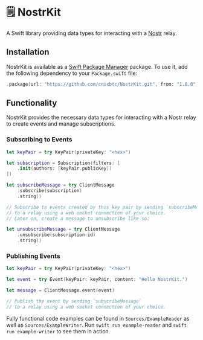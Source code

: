 # 🗒 NostrKit 

A Swift library providing data types for interacting with a [Nostr](https://github.com/nostr-protocol/nostr) relay.

## Installation

NostrKit is available as a [Swift Package Manager](https://swift.org/package-manager/) package.
To use it, add the following dependency to your `Package.swift` file:

``` swift
.package(url: "https://github.com/cnixbtc/NostrKit.git", from: "1.0.0"),
```

## Functionality

NostrKit provides the necessary data types for interacting with a Nostr relay to create events and manage subscriptions.

### Subscribing to Events

``` swift
let keyPair = try KeyPair(privateKey: "<hex>")

let subscription = Subscription(filters: [
    .init(authors: [keyPair.publicKey])
])

let subscribeMessage = try ClientMessage
    .subscribe(subscription)
    .string()

// Subscribe to events created by this key pair by sending `subscribeMessage` 
// to a relay using a web socket connection of your choice. 
// Later on, create a message to unsubscribe like so:

let unsubscribeMessage = try ClientMessage
    .unsubscribe(subscription.id)
    .string()
```

### Publishing Events

``` swift
let keyPair = try KeyPair(privateKey: "<hex>")

let event = try Event(keyPair: keyPair, content: "Hello NostrKit.")

let message = ClientMessage.event(event)

// Publish the event by sending `subscribeMessage` 
// to a relay using a web socket connection of your choice. 
```

Fully functional code examples can be found in `Sources/ExampleReader` as well as `Sources/ExampleWriter`.
Run `swift run example-reader` and `swift run example-writer` to see them in action.
